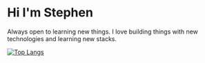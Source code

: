 # Hi I'm Stephen

Always open to learning new things. I love building things with new technologies and learning new stacks. 

[![Top Langs](https://github-readme-stats.vercel.app/api/top-langs/?username=steveechan&layout=compact)](https://github.com/steveechan/github-readme-stats)

